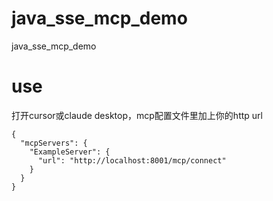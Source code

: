 # java_sse_mcp_demo
java_sse_mcp_demo

# use
打开cursor或claude desktop，mcp配置文件里加上你的http url
```
{
  "mcpServers": {
    "ExampleServer": {
      "url": "http://localhost:8001/mcp/connect"
    }
  }
}
```
